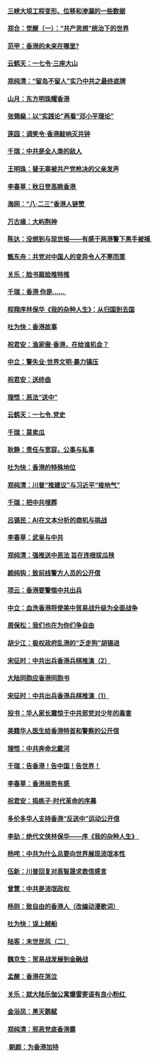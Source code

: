 #### [三峡大坝工程变形、位移和渗漏的一些数据](../pages/nsc993/n11478232.md?t=08261701) 
#### [郑合：觉醒（一）：“共产思想”统治下的世界](../pages/nsc993/n11477663.md?t=08261701) 
#### [范甲：香港的未来在哪里?](../pages/nsc993/n11477249.md?t=08261701) 
#### [云鹤天：一七令·三座大山](../pages/nsc993/n11477192.md?t=08261701) 
#### [郑纯清：“留岛不留人”实乃中共之最终底牌](../pages/nsc993/n11476160.md?t=08261701) 
#### [山月：东方明珠耀香港](../pages/nsc993/n11476077.md?t=08261701) 
#### [张翎燊：以“实践论”再看“邓小平理论”](../pages/nsc993/n11475733.md?t=08261701) 
#### [莲园：调笑令‧香港敲响灭共钟](../pages/nsc993/n11475723.md?t=08261701) 
#### [千瑞：中共是全人类的敌人](../pages/nsc993/n11475329.md?t=08261701) 
#### [王明珠：替无辜被共产党枪决的父亲发声](../pages/nsc993/n11474570.md?t=08261701) 
#### [李春草：秋日登高眺香港 ](../pages/nsc993/n11474491.md?t=08261701) 
#### [海网：“八·二三”香港人链赞 ](../pages/nsc993/n11474538.md?t=08261701) 
#### [万古缘：大屿荆神](../pages/nsc993/n11474401.md?t=08261701) 
#### [陈达：没想到与现世报——有感于两港警下黑手被捕 ](../pages/nsc993/n11472557.md?t=08261701) 
#### [甑东舟：共党对中国人的变异令人不寒而栗](../pages/nsc993/n11472496.md?t=08261701) 
#### [关乐：脸书扇脸推特推](../pages/nsc993/n11472488.md?t=08261701) 
#### [千瑞：香港  你是…… ](../pages/nsc993/n11472459.md?t=08261701) 
#### [程翔序林保华《我的杂种人生》：从归国到去国](../pages/nsc993/n11472369.md?t=08261701) 
#### [吐为快：香港故事](../pages/nsc993/n11471931.md?t=08261701) 
#### [祝君安：渔家傲‧香港，在给谁机会？](../pages/nsc993/n11469718.md?t=08261701) 
#### [中立：警失业‧世界文明‧暴力镇压](../pages/nsc993/n11467566.md?t=08261701) 
#### [祝君安：送终曲](../pages/nsc993/n11467546.md?t=08261701) 
#### [理悟：恶法“送中”](../pages/nsc993/n11467290.md?t=08261701) 
#### [云鹤天：一七令.党史](../pages/nsc993/n11464122.md?t=08261701) 
#### [千瑞：莫卖瓜](../pages/nsc993/n11463014.md?t=08261701) 
#### [耿静：责任与宽容，公事与私事](../pages/nsc993/n11462810.md?t=08261701) 
#### [吐为快：香港的特殊地位](../pages/nsc993/n11462562.md?t=08261701) 
#### [郑纯清：川普“推建议”与习近平“接地气”](../pages/nsc993/n11461683.md?t=08261701) 
#### [千瑞：把中共埋葬](../pages/nsc993/n11461658.md?t=08261701) 
#### [吕锡民：AI在文本分析的商机与挑战](../pages/nsc993/n11460607.md?t=08261701) 
#### [李春草：武皇与中共](../pages/nsc993/n11460589.md?t=08261701) 
#### [郑纯清：强推送中恶法 旨在连根拔瓜秧](../pages/nsc993/n11460526.md?t=08261701) 
#### [颜纯钩：致前线警方人员的公开信](../pages/nsc993/n11459564.md?t=08261701) 
#### [项云：香港要警惕中共出兵](../pages/nsc993/n11459530.md?t=08261701) 
#### [中立：血洗香港将使美中贸易战升级为全面战争](../pages/nsc993/n11459717.md?t=08261701) 
#### [周保松：我们也在为你们争自由](../pages/nsc993/n11459087.md?t=08261701) 
#### [胡少江：极权政府乱港的“乏走狗”胡锡进](../pages/nsc993/n11459051.md?t=08261701) 
#### [宋征时：中共出兵香港兵棋推演（2）](../pages/nsc993/n11458306.md?t=08261701) 
#### [大陆同胞应香港同胞书](../pages/nsc993/n11457241.md?t=08261701) 
#### [宋征时：中共出兵香港兵棋推演（1）](../pages/nsc993/n11455979.md?t=08261701) 
#### [投书：华人家长震惊于中共邪党对少年的毒害](../pages/nsc993/n11454664.md?t=08261701) 
#### [美籍华人医生给香港特首和警察的公开信](../pages/nsc993/n11454599.md?t=08261701) 
#### [理悟：中共奔命北戴河](../pages/nsc993/n11454254.md?t=08261701) 
#### [千瑞：告香港！告中国！告世界！](../pages/nsc993/n11452639.md?t=08261701) 
#### [李春草：香港局势有感 ](../pages/nsc993/n11452364.md?t=08261701) 
#### [祝君安：捣练子‧时代革命的序幕](../pages/nsc993/n11452353.md?t=08261701) 
#### [多伦多华人支持香港“反送中”运动公开信](../pages/nsc993/n11452323.md?t=08261701) 
#### [李劼：绝代文侠林保华——序《我的杂种人生》 ](../pages/nsc993/n11452282.md?t=08261701) 
#### [杨咤：中共为什么总要向世界展现流氓本性](../pages/nsc993/n11448899.md?t=08261701) 
#### [伍新：川普回复对高智晟求救信感言](../pages/nsc993/n11448808.md?t=08261701) 
#### [曾慧：中共是流氓政权 ](../pages/nsc993/n11447277.md?t=08261701) 
#### [杨则：致自由的香港人（改编动漫歌词）](../pages/nsc993/n11447253.md?t=08261701) 
#### [吐为快：误上贼船](../pages/nsc993/n11447241.md?t=08261701) 
#### [陆客：末世民风（二）](../pages/nsc993/n11447032.md?t=08261701) 
#### [魏京生：贸易战发展到金融战](../pages/nsc993/n11446827.md?t=08261701) 
#### [孟醒：香港在哭泣](../pages/nsc993/n11445586.md?t=08261701) 
#### [关乐：就大陆乐伽公寓爆雷寄语有良小粉红 ](../pages/nsc993/n11445344.md?t=08261701) 
#### [金浴凤：黑天鹅赋](../pages/nsc993/n11445105.md?t=08261701) 
#### [郑纯清：邪恶党底香港露](../pages/nsc993/n11444937.md?t=08261701) 
#### [ 朝颜：为香港加持](../pages/nsc993/n11444414.md?t=08261701) 
